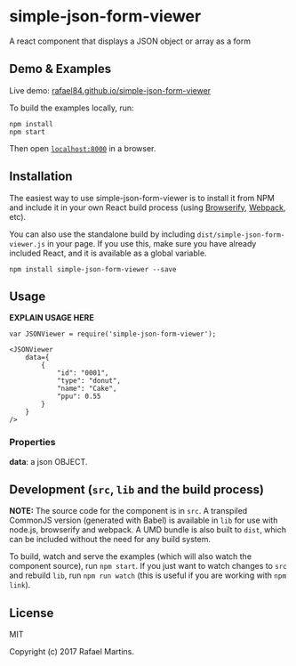 # simple-json-form-viewer

A react component that displays a JSON object or array as a form


## Demo & Examples

Live demo: [rafael84.github.io/simple-json-form-viewer](http://rafael84.github.io/simple-json-form-viewer/)

To build the examples locally, run:

```
npm install
npm start
```

Then open [`localhost:8000`](http://localhost:8000) in a browser.


## Installation

The easiest way to use simple-json-form-viewer is to install it from NPM and include it in your own React build process (using [Browserify](http://browserify.org), [Webpack](http://webpack.github.io/), etc).

You can also use the standalone build by including `dist/simple-json-form-viewer.js` in your page. If you use this, make sure you have already included React, and it is available as a global variable.

```
npm install simple-json-form-viewer --save
```


## Usage

__EXPLAIN USAGE HERE__

```
var JSONViewer = require('simple-json-form-viewer');

<JSONViewer
	data={
		{
			"id": "0001",
			"type": "donut",
			"name": "Cake",
			"ppu": 0.55
		}
	}
/>
```

### Properties

**data**: a json OBJECT.

## Development (`src`, `lib` and the build process)

**NOTE:** The source code for the component is in `src`. A transpiled CommonJS version (generated with Babel) is available in `lib` for use with node.js, browserify and webpack. A UMD bundle is also built to `dist`, which can be included without the need for any build system.

To build, watch and serve the examples (which will also watch the component source), run `npm start`. If you just want to watch changes to `src` and rebuild `lib`, run `npm run watch` (this is useful if you are working with `npm link`).

## License

MIT

Copyright (c) 2017 Rafael Martins.

